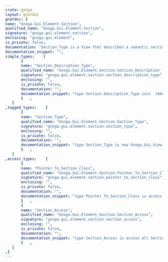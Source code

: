 ```yaml
---
crate: gnoga
layout: gnatdoc
gnatdoc: {
name: "Gnoga.Gui.Element.Section",
qualified_name: "Gnoga.Gui.Element.Section",
signature: "gnoga.gui.element.section",
enclosing: "gnoga.gui.element",
is_private: false,
documentation: "Section_Type is a View that describes a semantic section.\nPractically there is no difference with View_Type other than\ntheir underlying tag for styling purposes. Some sections\nhave some default styling, e.g. as address being italic.",
documentation_snippet: "",
simple_types:    [
       {
       name: "Section_Description_Type",
       qualified_name: "Gnoga.Gui.Element.Section.Section_Description_Type",
       signature: "gnoga.gui.element.section.section_description_type",
       enclosing: "",
       is_private: false,
       documentation: "",
       documentation_snippet: "type Section_Description_Type is\n  (Address, Article, Aside, Header, Main, Nav, P, Pre, Section, BlockQuote, H1, H2, H3, H4, H5, H6, HGroup);",
       }   ,
   ]
,tagged_types:    [
       {
       name: "Section_Type",
       qualified_name: "Gnoga.Gui.Element.Section.Section_Type",
       signature: "gnoga.gui.element.section.section_type",
       enclosing: "",
       is_private: false,
       documentation: "",
       documentation_snippet: "type Section_Type is new Gnoga.Gui.View.View_Base_Type with private;",
       }   ,
   ]
,access_types:    [
       {
       name: "Pointer_To_Section_Class",
       qualified_name: "Gnoga.Gui.Element.Section.Pointer_To_Section_Class",
       signature: "gnoga.gui.element.section.pointer_to_section_class",
       enclosing: "",
       is_private: false,
       documentation: "",
       documentation_snippet: "type Pointer_To_Section_Class is access all Section_Type'Class;",
       }   ,
       {
       name: "Section_Access",
       qualified_name: "Gnoga.Gui.Element.Section.Section_Access",
       signature: "gnoga.gui.element.section.section_access",
       enclosing: "",
       is_private: false,
       documentation: "",
       documentation_snippet: "type Section_Access is access all Section_Type;",
       }   ,
   ]
,}
---
```

